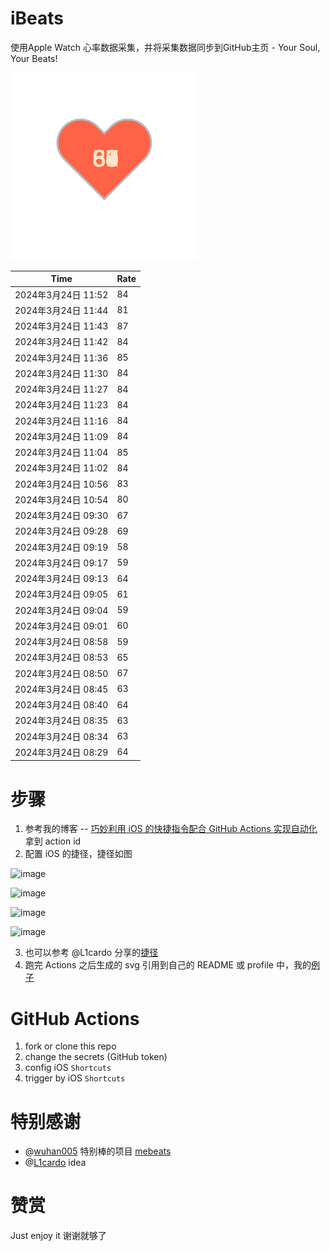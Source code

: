 # iBeats
使用Apple Watch 心率数据采集，并将采集数据同步到GitHub主页 - Your Soul, Your Beats!

![](./files/heart.svg)

<!--START_SECTION:my_heart_rate-->
| Time | Rate | 
 | ---- | ---- | 
| 2024年3月24日 11:52 | 84 |
| 2024年3月24日 11:44 | 81 |
| 2024年3月24日 11:43 | 87 |
| 2024年3月24日 11:42 | 84 |
| 2024年3月24日 11:36 | 85 |
| 2024年3月24日 11:30 | 84 |
| 2024年3月24日 11:27 | 84 |
| 2024年3月24日 11:23 | 84 |
| 2024年3月24日 11:16 | 84 |
| 2024年3月24日 11:09 | 84 |
| 2024年3月24日 11:04 | 85 |
| 2024年3月24日 11:02 | 84 |
| 2024年3月24日 10:56 | 83 |
| 2024年3月24日 10:54 | 80 |
| 2024年3月24日 09:30 | 67 |
| 2024年3月24日 09:28 | 69 |
| 2024年3月24日 09:19 | 58 |
| 2024年3月24日 09:17 | 59 |
| 2024年3月24日 09:13 | 64 |
| 2024年3月24日 09:05 | 61 |
| 2024年3月24日 09:04 | 59 |
| 2024年3月24日 09:01 | 60 |
| 2024年3月24日 08:58 | 59 |
| 2024年3月24日 08:53 | 65 |
| 2024年3月24日 08:50 | 67 |
| 2024年3月24日 08:45 | 63 |
| 2024年3月24日 08:40 | 64 |
| 2024年3月24日 08:35 | 63 |
| 2024年3月24日 08:34 | 63 |
| 2024年3月24日 08:29 | 64 |

<!--END_SECTION:my_heart_rate-->

# 步骤
1. 参考我的博客 -- [巧妙利用 iOS 的快捷指令配合 GitHub Actions 实现自动化](https://github.com/yihong0618/gitblog/issues/198) 拿到 action id
2. 配置 iOS 的捷径，捷径如图

![image](https://user-images.githubusercontent.com/15976103/122154218-0db0b480-ce97-11eb-93bb-5aec07c558dc.png)

![image](https://user-images.githubusercontent.com/15976103/122154236-186b4980-ce97-11eb-8e4b-70551a0391ae.png)

![image](https://user-images.githubusercontent.com/15976103/122154268-2d47dd00-ce97-11eb-902e-3acf292265a9.png)

![image](https://user-images.githubusercontent.com/15976103/122174055-fa144680-ceb4-11eb-9be2-3eb83cd516f7.png)

3. 也可以参考 @L1cardo 分享的[捷径](https://www.icloud.com/shortcuts/6ab6047b459c41ad822ad6b94b1c03d4)
4. 跑完 Actions 之后生成的 svg 引用到自己的 README 或 profile 中，我的[例子](https://github.com/yihong0618) 

# GitHub Actions

1. fork or clone this repo
2. change the secrets (GitHub token)
3. config iOS `Shortcuts` 
4. trigger by iOS `Shortcuts`

# 特别感谢
- @[wuhan005](https://github.com/wuhan005) 特别棒的项目 [mebeats](https://github.com/wuhan005/mebeats)
- @[L1cardo](https://github.com/L1cardo) idea

# 赞赏
Just enjoy it
谢谢就够了
